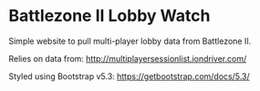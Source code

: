 # Battlezone II Lobby Watch

Simple website to pull multi-player lobby data from Battlezone II.

Relies on data from: http://multiplayersessionlist.iondriver.com/

Styled using Bootstrap v5.3: https://getbootstrap.com/docs/5.3/